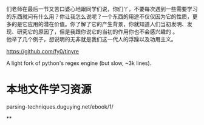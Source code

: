 们老师在最后一节又苦口婆心地跟同学们说，你们丫，不要每次遇到一些需要学习的东西就问有什么用？你让我怎么说呢？一个东西的用途不仅仅因为它的性质，更多的是它应用的潜在价值。你了解了它的产生背景，你就知道人们当初发明、发现、研究它的原因了，但是我跟你说它的当初的作用你也不会感兴趣的 。  
他举了几个例子，想说明的无非就是我们这一代人的浮躁以及功用主义。




https://github.com/fy0/tinyre

A light fork of python's regex engine (but slow, ~3k lines).


















# 本地文件学习资源





parsing-techniques.duguying.net/ebook/1/































**